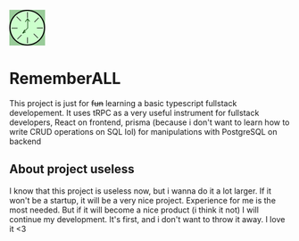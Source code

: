 ![Logo. The clock](./webapp/src/assets/logo.png)
# RememberALL

This project is just for ~~fun~~ learning a basic typescript fullstack developement.
It uses tRPC as a very useful instrument for fullstack developers, React on frontend, prisma (because i don't want to learn how to write CRUD operations on SQL lol) for manipulations with PostgreSQL on backend

## About project useless 

I know that this project is useless now, but i wanna do it a lot larger. If it won't be a startup, it will be a very nice project. Experience for me is the most needed. But if it will become a nice product (i think it not) I will continue my development. It's first, and i don't want to throw it away. I love it <3
